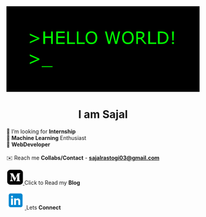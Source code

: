 
<img src="https://github.com/r-sajal/r-sajal/blob/master/hi.gif" width="1000" heigth="1000" />


<h1 align="center">I am Sajal</h1>

🤔 I’m looking for **Internship** <br>
🤖 **Machine Learning** Enthusiast<br>
🤘 **WebDeveloper** <br>
<br>
✉️ Reach me **Collabs/Contact** - **sajalrastogi03@gmail.com** <br>
<br>
<a href = "https://medium.com/@rsajal"> <img src = "https://github.com/r-sajal/r-sajal/blob/master/iconmonstr-medium-3.svg" height="39px" width="41px" style = "margin-left:2px"> </a> Click to Read my **Blog**<br>

<a href = "https://medium.com/@rsajal"> <img src = "https://github.com/r-sajal/r-sajal/blob/master/icons8-linkedin.svg" height="48px" width="48px"> </a> Lets **Connect**<br>



 
